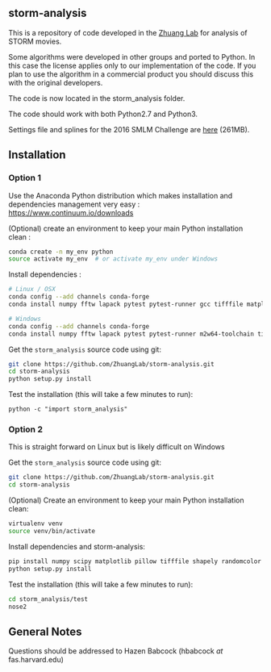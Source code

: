 ## storm-analysis ##
This is a repository of code developed in the [Zhuang Lab](http://zhuang.harvard.edu/) for analysis of STORM movies.

Some algorithms were developed in other groups and ported to Python. In this case the license applies only to our implementation of the code. If you plan to use the algorithm in a commercial product you should discuss this with the original developers.

The code is now located in the storm_analysis folder.

The code should work with both Python2.7 and Python3.

Settings file and splines for the 2016 SMLM Challenge are [here](http://zhuang.harvard.edu/smlm2016_settings.zip) (261MB).

## Installation ##

### Option 1 ###
Use the Anaconda Python distribution which makes installation and dependencies management very easy : https://www.continuum.io/downloads

(Optional) create an environment to keep your main Python installation clean : 

```sh
conda create -n my_env python
source activate my_env  # or activate my_env under Windows
```

Install dependencies : 

```sh
# Linux / OSX
conda config --add channels conda-forge 
conda install numpy fftw lapack pytest pytest-runner gcc tifffile matplotlib pillow shapely randomcolor pywavelets

# Windows
conda config --add channels conda-forge 
conda install numpy fftw lapack pytest pytest-runner m2w64-toolchain tifffile matplotlib pillow shapely randomcolor pywavelets
```

Get the `storm_analysis` source code using git:

```sh
git clone https://github.com/ZhuangLab/storm-analysis.git
cd storm-analysis
python setup.py install
```

Test the installation (this will take a few minutes to run):

```
python -c "import storm_analysis"
```

### Option 2 ###
This is straight forward on Linux but is likely difficult on Windows

Get the `storm_analysis` source code using git: 

```sh
git clone https://github.com/ZhuangLab/storm-analysis.git
cd storm-analysis
```

(Optional) Create an environment to keep your main Python installation clean:

```sh
virtualenv venv
source venv/bin/activate
```

Install dependencies and storm-analysis:
```sh
pip install numpy scipy matplotlib pillow tifffile shapely randomcolor
python setup.py install
```

Test the installation (this will take a few minutes to run):
```sh
cd storm_analysis/test
nose2
```

## General Notes ##
Questions should be addressed to Hazen Babcock (hbabcock _at_ fas.harvard.edu)

